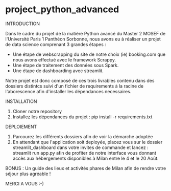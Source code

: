 # project_python_advanced

INTRODUCTION

Dans le cadre du projet de la matière Python avancé du Master 2 MOSEF de l'Université Paris 1 Panthéon Sorbonne, nous avons eu à réaliser un projet de data science comprenant 3 grandes étapes : 
- Une étape de webscrapping du site de notre choix (ie) booking.com que nous avons effectué avec le framework Scrappy.
- Une étape de traitement des données sous Spark.
- Une étape de dashboarding avec streamlit.

Notre projet est donc composé de ces trois livrables contenu dans des dossiers distintcs suivi d'un fichier de requirements à la racine de l'aborescence afin d'installer les dépendances necessaires.


INSTALLATION
1. Cloner notre repository
2. Installez les dépendances du projet : pip install -r requirements.txt


DEPLOIEMENT
1. Parcourez les différents dossiers afin de voir la démarche adoptée 
2. En attendant que l'application soit deployée, placez vous sur le dossier streamlit_dashboard dans votre invites de commande et lancez :
streamlit run app.py afin de profiter de notre interface vous donnant accès aux hébergements disponibles à Milan entre le 4 et le 20 Août.

BONUS : Un guide des lieux et activités phares de Milan afin de rendre votre séjour plus agréable !

MERCI A VOUS :-)
